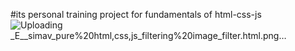 #its personal training project for fundamentals of html-css-js
![Uploading _E__simav_pure%20html,css,js_filtering%20image_filter.html.png…]()

